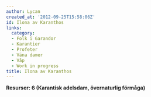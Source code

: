 ```yaml
---
author: Lycan
created_at: '2012-09-25T15:58:06Z'
id: Ilona av Karanthos
links:
  category:
  - Folk i Garandor
  - Karantier
  - Profeter
  - Väna damer
  - Våp
  - Work in progress
title: Ilona av Karanthos
---
```


**Resurser: 6 (Karantisk adelsdam, övernaturlig förmåga)** 